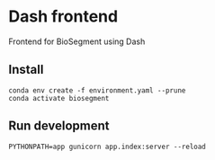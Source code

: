 # Dash frontend

Frontend for BioSegment using Dash

## Install
```
conda env create -f environment.yaml --prune
conda activate biosegment
```

## Run development
```
PYTHONPATH=app gunicorn app.index:server --reload
```
